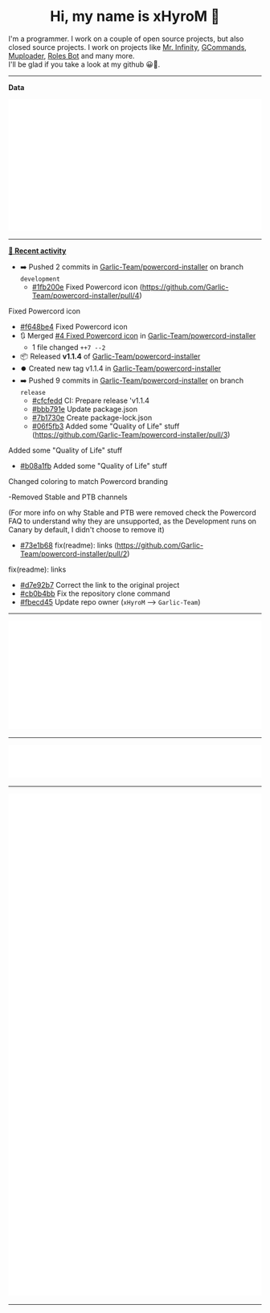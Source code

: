 <p align="center">
    <!-- <img src="https://avatars.githubusercontent.com/u/56601352" width="192" alt="hyro's pfp" /> -->
    <h1 align="center">Hi, my name is xHyroM 👋</h1>
</p>

I'm a programmer. I work on a couple of open source projects, but also closed source projects. I work on projects like [Mr. Infinity](https://discord.com/oauth2/authorize?client_id=720321585625694239&scope=bot%20applications.commands&permissions=8&redirect_uri=https://blobs.gq/imanager&prompt=consent&response_type=code), [GCommands](https://github.com/Garlic-Team/GCommands), [Muploader](https://github.com/xHyroM/Muploder), [Roles Bot](https://github.com/xHyroM/roles-bot) and many more.  
I'll be glad if you take a look at my github 😀👀.

___
**Data**

<img src="https://github.com/xHyroM/xHyroM/blob/master/.cache/base.svg">

___

**[📰 Recent activity](https://github.com/xHyroM)**
* ➡️ Pushed 2 commits in [Garlic-Team/powercord-installer](https://github.com/Garlic-Team/powercord-installer) on branch `development`
  * [#1fb200e](https://github.com/Garlic-Team/powercord-installer/commit/1fb200e) Fixed Powercord icon (https://github.com/Garlic-Team/powercord-installer/pull/4)

Fixed Powercord icon
  * [#f648be4](https://github.com/Garlic-Team/powercord-installer/commit/f648be4) Fixed Powercord icon
* 🔃 Merged [#4 Fixed Powercord icon](https://github.com/Garlic-Team/powercord-installer/pull/4) in [Garlic-Team/powercord-installer](https://github.com/Garlic-Team/powercord-installer)
  * 1 file changed `++7 --2`
* 📦 Released **v1.1.4** of [Garlic-Team/powercord-installer](https://github.com/Garlic-Team/powercord-installer)
* ⏺️ Created new tag v1.1.4 in [Garlic-Team/powercord-installer](https://github.com/Garlic-Team/powercord-installer)
* ➡️ Pushed 9 commits in [Garlic-Team/powercord-installer](https://github.com/Garlic-Team/powercord-installer) on branch `release`
  * [#cfcfedd](https://github.com/Garlic-Team/powercord-installer/commit/cfcfedd) CI: Prepare release &#39;v1.1.4
  * [#bbb791e](https://github.com/Garlic-Team/powercord-installer/commit/bbb791e) Update package.json
  * [#7b1730e](https://github.com/Garlic-Team/powercord-installer/commit/7b1730e) Create package-lock.json
  * [#06f5fb3](https://github.com/Garlic-Team/powercord-installer/commit/06f5fb3) Added some &#34;Quality of Life&#34; stuff (https://github.com/Garlic-Team/powercord-installer/pull/3)

Added some &#34;Quality of Life&#34; stuff
  * [#b08a1fb](https://github.com/Garlic-Team/powercord-installer/commit/b08a1fb) Added some &#34;Quality of Life&#34; stuff

Changed coloring to match Powercord branding

-Removed Stable and PTB channels

(For more info on why Stable and PTB were removed check the Powercord FAQ  to understand why they are unsupported, as the Development runs on Canary by default, I didn&#39;t choose to remove it)
  * [#73e1b68](https://github.com/Garlic-Team/powercord-installer/commit/73e1b68) fix(readme): links (https://github.com/Garlic-Team/powercord-installer/pull/2)

fix(readme): links
  * [#d7e92b7](https://github.com/Garlic-Team/powercord-installer/commit/d7e92b7) Correct the link to the original project
  * [#cb0b4bb](https://github.com/Garlic-Team/powercord-installer/commit/cb0b4bb) Fix the repository clone command
  * [#fbecd45](https://github.com/Garlic-Team/powercord-installer/commit/fbecd45) Update repo owner (`xHyroM` –&gt; `Garlic-Team`)


___

<img src="https://github.com/xHyroM/xHyroM/blob/master/.cache/isocalendar.svg">

___

<img src="https://github.com/xHyroM/xHyroM/blob/master/.cache/languages.svg">

___

<img src="https://github.com/xHyroM/xHyroM/blob/master/.cache/achievements.svg">

___

